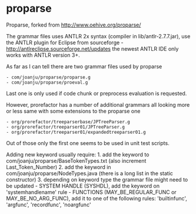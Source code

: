 proparse
========

Proparse, forked from http://www.oehive.org/proparse/

The grammar files uses ANTLR 2x syntax (compiler in lib/antlr-2.7.7.jar), use the ANTLR plugin for Eclipse
from sourceforge - http://antlreclipse.sourceforge.net/updates the newest ANTLR IDE only works with ANTLR version 3+.

As far as I can tell there are two grammar files used by proparse 

	- com/joanju/proparse/proparse.g
	- com/joanju/proparse/proeval.g
	
Last one is only used if code chunk or preprocess evaluation is requested. 
	
However, prorefactor has a number of additional grammars all looking more or less same with some extensions to the proparse one	
	
	- org/prorefactor/treeparserbase/JPTreeParser.g 
	- org/prorefactor/treeparser01/JPTreeParser.g
	- org/prorefactor/treeparser01/expandedtreeparser01.g

Out of those only the first one seems to be used in unit test scripts.	

Adding new keyword usually require:
	1. add the keyword to com/joanju/proparse/BaseTokenTypes.txt (also increment Last_Token_Number)
	2. add the keyword in com/joanju/proparse/NodeTypes.java (there is a long list in the static constructor)
	3. depending on keyword type the grammar file might need to be updated
		- SYSTEM HANDLE (SYSHDL), add the keyword on 'systemhandlename' rule
		- FUNCTIONS (MAY_BE_REGULAR_FUNC or MAY_BE_NO_ARG_FUNC), add it to one of the following rules: 'builtinfunc', 'argfunc', 'recordfunc', 'noargfunc'